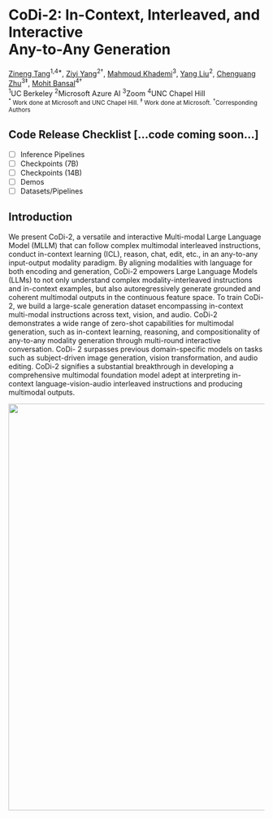 <h1 class="title is-1 publication-title">CoDi-2: In-Context, Interleaved, and Interactive<br> Any-to-Any Generation</h1>
          <div class="is-size-5 publication-authors">
            <span class="author-block">
              <a href="https://zinengtang.github.io/">Zineng Tang</a><sup>1,4*</sup>,</span>
            <span class="author-block">
              <a href="https://ziyi-yang.github.io/">Ziyi Yang</a><sup>2†</sup>,</span>
            <span class="author-block">
			<span class="author-block">
			  <a href="https://www.microsoft.com/en-us/research/people/mkhademi/">Mahmoud Khademi</a><sup>3</sup>,</span>
			<span class="author-block">
			<span class="author-block">
			  <a href="https://nlp-yang.github.io/">Yang Liu</a><sup>2</sup>,</span>
			<span class="author-block">
              <a href="https://scholar.google.com/citations?user=1b2kKWoAAAAJ&hl=en">Chenguang Zhu</a><sup>3‡</sup>,
            </span>
            <span class="author-block">
              <a href="https://www.cs.unc.edu/~mbansal/">Mohit Bansal</a><sup>4†</sup>
            </span>
          </div>
<div class="is-size-5 publication-authors">
	<span class="author-block"><sup>1</sup>UC Berkeley</span>
	<span class="author-block"><sup>2</sup>Microsoft Azure AI</span>
        <span class="author-block"><sup>3</sup>Zoom</span>
	<span class="author-block"><sup>4</sup>UNC Chapel Hill</span>
	<br>
	<span class="author-block"><small><sup>*</sup> Work done at Microsoft and UNC Chapel Hill. <sup>‡</sup> Work done at Microsoft. <sup>†</sup>Corresponding Authors</span></small>
 </div>

## Code Release Checklist [...code coming soon...] 

- [ ] Inference Pipelines
- [ ] Checkpoints (7B)
- [ ] Checkpoints (14B)
- [ ] Demos
- [ ] Datasets/Pipelines
      
## Introduction 

We present CoDi-2, a versatile and interactive Multi-modal Large Language Model (MLLM) that can follow complex multimodal interleaved instructions, conduct in-context learning (ICL), reason, chat, edit, etc., in an any-to-any input-output modality paradigm. By aligning modalities with language for both encoding and generation, CoDi-2 empowers Large Language Models (LLMs) to not only understand complex modality-interleaved instructions and in-context examples, but also autoregressively generate grounded and coherent multimodal outputs in the continuous feature space. To train CoDi-2, we build a large-scale generation dataset encompassing in-context multi-modal instructions across text, vision, and audio. CoDi-2 demonstrates a wide range of zero-shot capabilities for multimodal generation, such as in-context learning, reasoning, and compositionality of any-to-any modality generation through multi-round interactive conversation. CoDi- 2 surpasses previous domain-specific models on tasks such as subject-driven image generation, vision transformation, and audio editing. CoDi-2 signifies a substantial breakthrough in developing a comprehensive multimodal foundation model adept at interpreting in-context language-vision-audio interleaved instructions and producing multimodal outputs.

<p align="center">
  <img align="middle" width="800" src="assets/teaser.gif"/>
</p>
